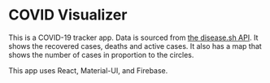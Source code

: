 # COVID Visualizer

This is a COVID-19 tracker app. Data is sourced from [the disease.sh API](https://disease.sh). It shows the recovered cases, deaths and active cases. It also has a map that shows the number of cases in proportion to the circles.

This app uses React, Material-UI, and Firebase.
